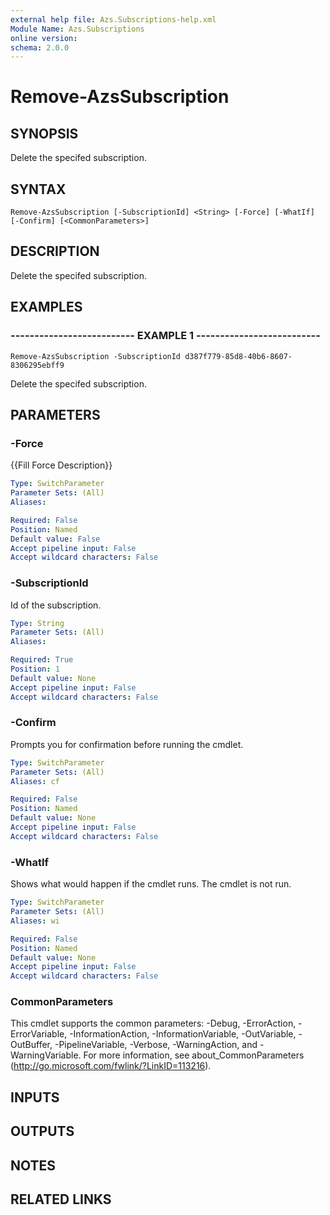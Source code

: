```yaml
---
external help file: Azs.Subscriptions-help.xml
Module Name: Azs.Subscriptions
online version: 
schema: 2.0.0
---
```


# Remove-AzsSubscription

## SYNOPSIS
Delete the specifed subscription.

## SYNTAX

```
Remove-AzsSubscription [-SubscriptionId] <String> [-Force] [-WhatIf] [-Confirm] [<CommonParameters>]
```

## DESCRIPTION
Delete the specifed subscription.

## EXAMPLES

### -------------------------- EXAMPLE 1 --------------------------
```
Remove-AzsSubscription -SubscriptionId d387f779-85d8-40b6-8607-8306295ebff9
```

Delete the specifed subscription.

## PARAMETERS

### -Force
{{Fill Force Description}}

```yaml
Type: SwitchParameter
Parameter Sets: (All)
Aliases: 

Required: False
Position: Named
Default value: False
Accept pipeline input: False
Accept wildcard characters: False
```

### -SubscriptionId
Id of the subscription.

```yaml
Type: String
Parameter Sets: (All)
Aliases: 

Required: True
Position: 1
Default value: None
Accept pipeline input: False
Accept wildcard characters: False
```

### -Confirm
Prompts you for confirmation before running the cmdlet.

```yaml
Type: SwitchParameter
Parameter Sets: (All)
Aliases: cf

Required: False
Position: Named
Default value: None
Accept pipeline input: False
Accept wildcard characters: False
```

### -WhatIf
Shows what would happen if the cmdlet runs.
The cmdlet is not run.

```yaml
Type: SwitchParameter
Parameter Sets: (All)
Aliases: wi

Required: False
Position: Named
Default value: None
Accept pipeline input: False
Accept wildcard characters: False
```

### CommonParameters
This cmdlet supports the common parameters: -Debug, -ErrorAction, -ErrorVariable, -InformationAction, -InformationVariable, -OutVariable, -OutBuffer, -PipelineVariable, -Verbose, -WarningAction, and -WarningVariable. For more information, see about_CommonParameters (http://go.microsoft.com/fwlink/?LinkID=113216).

## INPUTS

## OUTPUTS

## NOTES

## RELATED LINKS

